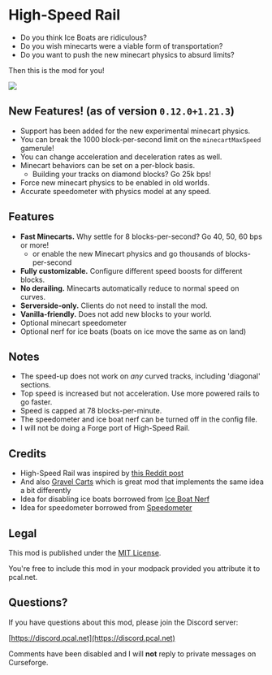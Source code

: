 # High-Speed Rail

* Do you think Ice Boats are ridiculous? 
* Do you wish minecarts were a viable form of transportation?  
* Do you want to push the new minecart physics to absurd limits?

Then this is the mod for you!

![](https://github.com/pcal43/highspeed-rail/blob/main/etc/screenshot-25kbps-small.png?raw=true)

## New Features! (as of version `0.12.0+1.21.3`)
* Support has been added for the new experimental minecart physics.
* You can break the 1000 block-per-second limit on the `minecartMaxSpeed` gamerule!
* You can change acceleration and deceleration rates as well.
* Minecart behaviors can be set on a per-block basis.
    * Building your tracks on diamond blocks?  Go 25k bps!
* Force new minecart physics to be enabled in old worlds.
* Accurate speedometer with physics model at any speed.

## Features

* **Fast Minecarts.**  Why settle for 8 blocks-per-second?  Go 40, 50, 60 bps or more!
  * or enable the new Minecart physics and go thousands of blocks-per-second 
* **Fully customizable.**  Configure different speed boosts for different blocks.
* **No derailing.** Minecarts automatically reduce to normal speed on curves.
* **Serverside-only.**  Clients do not need to install the mod.
* **Vanilla-friendly.**  Does not add new blocks to your world.
* Optional minecart speedometer
* Optional nerf for ice boats (boats on ice move the same as on land)


## Notes

* The speed-up does not work on *any* curved tracks, including 'diagonal' sections.
* Top speed is increased but not acceleration.  Use more powered rails to go faster.
* Speed is capped at 78 blocks-per-minute.
* The speedometer and ice boat nerf can be turned off in the config file.
* I will not be doing a Forge port of High-Speed Rail.


## Credits

* High-Speed Rail was inspired by [this Reddit post](https://www.reddit.com/r/minecraftsuggestions/comments/czljdy/minecart_speed_increases_when_gravel_is_put_under/)
* And also [Gravel Carts](https://modrinth.com/mod/gravel_carts) which is great mod that implements the same idea a bit differently
* Idea for disabling ice boats borrowed from [Ice Boat Nerf](https://www.curseforge.com/minecraft/mc-mods/ice-boat-nerf)
* Idea for speedometer borrowed from [Speedometer](https://www.curseforge.com/minecraft/mc-mods/speedometer)


## Legal

This mod is published under the [MIT License](LICENSE).

You're free to include this mod in your modpack provided you attribute it to pcal.net.


## Questions?

If you have questions about this mod, please join the Discord server:

[https://discord.pcal.net](https://discord.pcal.net)

Comments have been disabled and I will **not** reply to private messages on Curseforge.
